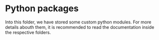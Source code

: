 # Python packages

Into this folder, we have stored some custom python modules. For more details abouth them, it is recommended to read the documentation inside the respective folders.